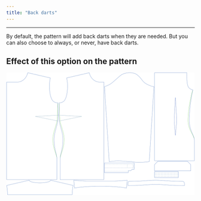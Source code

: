 ```yaml
---
title: "Back darts"
---
```


---

By default, the pattern will add back darts when they are needed. But you can also choose to always, or never, have back darts.

## Effect of this option on the pattern

![This image shows the effect of this option by superimposing several variants that have a different value for this option](simone_backdarts_sample.svg "Effect of this option on the pattern")
